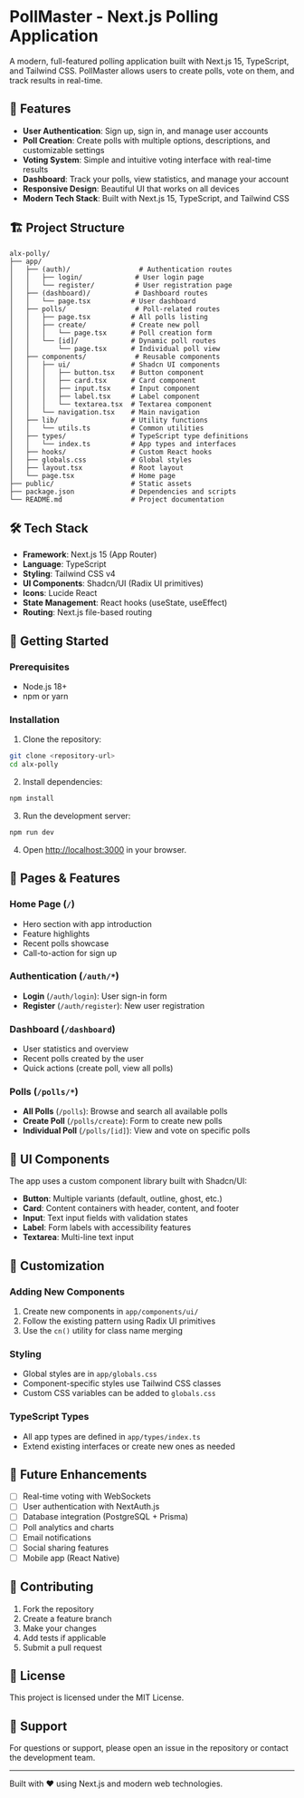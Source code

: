 # PollMaster - Next.js Polling Application

A modern, full-featured polling application built with Next.js 15, TypeScript, and Tailwind CSS. PollMaster allows users to create polls, vote on them, and track results in real-time.

## 🚀 Features

- **User Authentication**: Sign up, sign in, and manage user accounts
- **Poll Creation**: Create polls with multiple options, descriptions, and customizable settings
- **Voting System**: Simple and intuitive voting interface with real-time results
- **Dashboard**: Track your polls, view statistics, and manage your account
- **Responsive Design**: Beautiful UI that works on all devices
- **Modern Tech Stack**: Built with Next.js 15, TypeScript, and Tailwind CSS

## 🏗️ Project Structure

```
alx-polly/
├── app/
│   ├── (auth)/                 # Authentication routes
│   │   ├── login/             # User login page
│   │   └── register/          # User registration page
│   ├── (dashboard)/           # Dashboard routes
│   │   └── page.tsx          # User dashboard
│   ├── polls/                 # Poll-related routes
│   │   ├── page.tsx          # All polls listing
│   │   ├── create/           # Create new poll
│   │   │   └── page.tsx      # Poll creation form
│   │   └── [id]/             # Dynamic poll routes
│   │       └── page.tsx      # Individual poll view
│   ├── components/            # Reusable components
│   │   ├── ui/               # Shadcn UI components
│   │   │   ├── button.tsx    # Button component
│   │   │   ├── card.tsx      # Card component
│   │   │   ├── input.tsx     # Input component
│   │   │   ├── label.tsx     # Label component
│   │   │   └── textarea.tsx  # Textarea component
│   │   └── navigation.tsx    # Main navigation
│   ├── lib/                  # Utility functions
│   │   └── utils.ts          # Common utilities
│   ├── types/                # TypeScript type definitions
│   │   └── index.ts          # App types and interfaces
│   ├── hooks/                # Custom React hooks
│   ├── globals.css           # Global styles
│   ├── layout.tsx            # Root layout
│   └── page.tsx              # Home page
├── public/                   # Static assets
├── package.json              # Dependencies and scripts
└── README.md                 # Project documentation
```

## 🛠️ Tech Stack

- **Framework**: Next.js 15 (App Router)
- **Language**: TypeScript
- **Styling**: Tailwind CSS v4
- **UI Components**: Shadcn/UI (Radix UI primitives)
- **Icons**: Lucide React
- **State Management**: React hooks (useState, useEffect)
- **Routing**: Next.js file-based routing

## 🚀 Getting Started

### Prerequisites

- Node.js 18+ 
- npm or yarn

### Installation

1. Clone the repository:
```bash
git clone <repository-url>
cd alx-polly
```

2. Install dependencies:
```bash
npm install
```

3. Run the development server:
```bash
npm run dev
```

4. Open [http://localhost:3000](http://localhost:3000) in your browser.

## 📱 Pages & Features

### Home Page (`/`)
- Hero section with app introduction
- Feature highlights
- Recent polls showcase
- Call-to-action for sign up

### Authentication (`/auth/*`)
- **Login** (`/auth/login`): User sign-in form
- **Register** (`/auth/register`): New user registration

### Dashboard (`/dashboard`)
- User statistics and overview
- Recent polls created by the user
- Quick actions (create poll, view all polls)

### Polls (`/polls/*`)
- **All Polls** (`/polls`): Browse and search all available polls
- **Create Poll** (`/polls/create`): Form to create new polls
- **Individual Poll** (`/polls/[id]`): View and vote on specific polls

## 🎨 UI Components

The app uses a custom component library built with Shadcn/UI:

- **Button**: Multiple variants (default, outline, ghost, etc.)
- **Card**: Content containers with header, content, and footer
- **Input**: Text input fields with validation states
- **Label**: Form labels with accessibility features
- **Textarea**: Multi-line text input

## 🔧 Customization

### Adding New Components

1. Create new components in `app/components/ui/`
2. Follow the existing pattern using Radix UI primitives
3. Use the `cn()` utility for class name merging

### Styling

- Global styles are in `app/globals.css`
- Component-specific styles use Tailwind CSS classes
- Custom CSS variables can be added to `globals.css`

### TypeScript Types

- All app types are defined in `app/types/index.ts`
- Extend existing interfaces or create new ones as needed

## 🚧 Future Enhancements

- [ ] Real-time voting with WebSockets
- [ ] User authentication with NextAuth.js
- [ ] Database integration (PostgreSQL + Prisma)
- [ ] Poll analytics and charts
- [ ] Email notifications
- [ ] Social sharing features
- [ ] Mobile app (React Native)

## 📝 Contributing

1. Fork the repository
2. Create a feature branch
3. Make your changes
4. Add tests if applicable
5. Submit a pull request

## 📄 License

This project is licensed under the MIT License.

## 🤝 Support

For questions or support, please open an issue in the repository or contact the development team.

---

Built with ❤️ using Next.js and modern web technologies.
